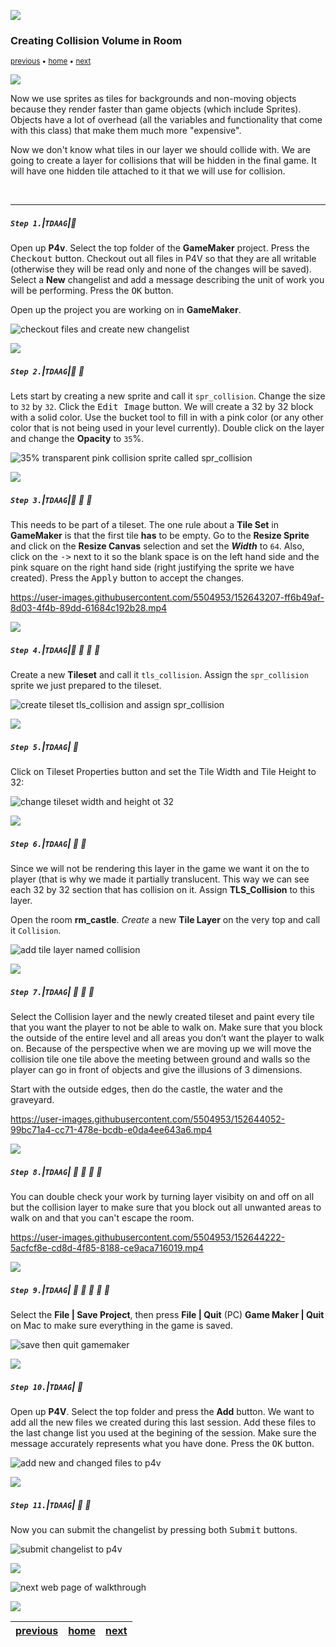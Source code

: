 ![](../images/line3.png)

### Creating Collision Volume in Room

<sub>[previous](../player-anim/README.md#user-content-importing-player-animations) • [home](..//README.md#user-content-gms2-action-adventure-game) • [next](../collision-check/README.md#user-content-four-corner-collision-check)</sub>

![](../images/line3.png)

Now we use sprites as tiles for backgrounds and non-moving objects because they render faster than game objects (which include Sprites). Objects have a lot of overhead (all the variables and functionality that come with this class) that make them much more &quot;expensive&quot;. 

Now we don't know what tiles in our layer we should collide with. We are going to create a layer for collisions that will be hidden in the final game. It will have one hidden tile attached to it that we will use for collision.  
    
<br>

---

##### `Step 1.`\|`TDAAG`|:small_blue_diamond:

Open up **P4v**.  Select the top folder of the **GameMaker** project. Press the <kbd>Checkout</kbd> button.  Checkout out all files in P4V so that they are all writable (otherwise they will be read only and none of the changes will be saved). Select a **New** changelist and add a message describing the unit of work you will be performing. Press the <kbd>OK</kbd> button.

Open up the project you are working on in **GameMaker**. 

![checkout files and create new changelist](images/checkoutFiles.png)


![](../images/line2.png)

##### `Step 2.`\|`TDAAG`|:small_blue_diamond: :small_blue_diamond: 

Lets start by creating a new sprite and call it `spr_collision`. Change the size to `32` by `32`. Click the <kbd>Edit Image</kbd> button. We will create a 32 by 32 block with a solid color. Use the bucket tool to fill in with a pink color (or any other color that is not being used in your level currently). Double click on the layer and change the **Opacity** to `35`%.

![35% transparent pink collision sprite called spr_collision](images/sprCollision.png)

![](../images/line2.png)

##### `Step 3.`\|`TDAAG`|:small_blue_diamond: :small_blue_diamond: :small_blue_diamond:

This needs to be part of a tileset. The one rule about a **Tile Set** in **GameMaker** is that the first tile **has** to be empty. Go to the **Resize Sprite** and click on the **Resize Canvas** selection and set the ***Width*** to `64`. Also, click on the <kbd>-></kbd> next to it so the blank space is on the left hand side and the pink square on the right hand side (right justifying the sprite we have created). Press the <kbd>Apply</kbd> button to accept the changes.

https://user-images.githubusercontent.com/5504953/152643207-ff6b49af-8d03-4f4b-89dd-61684c192b28.mp4

![](../images/line2.png)

##### `Step 4.`\|`TDAAG`|:small_blue_diamond: :small_blue_diamond: :small_blue_diamond: :small_blue_diamond:

Create a new **Tileset** and call it `tls_collision`. Assign the `spr_collision` sprite we just prepared to the tileset.

![create tileset tls_collision and assign spr_collision](images/tlsCollision.png)

![](../images/line2.png)

##### `Step 5.`\|`TDAAG`| :small_orange_diamond:

Click on Tileset Properties button and set the Tile Width and Tile Height to 32:

![change tileset width and height ot 32](images/resizeTileset.png)

![](../images/line2.png)

##### `Step 6.`\|`TDAAG`| :small_orange_diamond: :small_blue_diamond:

Since we will not be rendering this layer in the game we want it on the to player (that is why we made it partially translucent.  This way we can see each 32 by 32 section that has collision on it.  Assign **TLS_Collision** to this layer.

Open the room **rm_castle**. *Create* a new **Tile Layer** on the very top and call it `Collision`.

![add tile layer named collision](images/collisionLayer.png)

![](../images/line2.png)

##### `Step 7.`\|`TDAAG`| :small_orange_diamond: :small_blue_diamond: :small_blue_diamond:

Select the Collision layer and the newly created tileset and paint every tile that you want the player to not be able to walk on. Make sure that you block the outside of the entire level and all areas you don’t want the player to walk on. Because of the perspective when we are moving up we will move the collision tile one tile above the meeting between ground and walls so the player can go in front of objects and give the illusions of 3 dimensions. 

Start with the outside edges, then do the castle, the water and the graveyard.

https://user-images.githubusercontent.com/5504953/152644052-99bc71a4-cc71-478e-bcdb-e0da4ee643a6.mp4

![](../images/line2.png)

##### `Step 8.`\|`TDAAG`| :small_orange_diamond: :small_blue_diamond: :small_blue_diamond: :small_blue_diamond:

You can double check your work by turning layer visibity on and off on all but the collision layer to make sure that you block out all unwanted areas to walk on and that you can't escape the room.

https://user-images.githubusercontent.com/5504953/152644222-5acfcf8e-cd8d-4f85-8188-ce9aca716019.mp4

![](../images/line2.png)

##### `Step 9.`\|`TDAAG`| :small_orange_diamond: :small_blue_diamond: :small_blue_diamond: :small_blue_diamond: :small_blue_diamond:

Select the **File | Save Project**, then press **File | Quit** (PC) **Game Maker | Quit** on Mac to make sure everything in the game is saved.

![save then quit gamemaker](images/saveQuit.png)

![](../images/line2.png)

##### `Step 10.`\|`TDAAG`| :large_blue_diamond:

Open up **P4V**.  Select the top folder and press the **Add** button.  We want to add all the new files we created during this last session.  Add these files to the last change list you used at the begining of the session. Make sure the message accurately represents what you have done. Press the <kbd>OK</kbd> button.

![add new and changed files to p4v](images/add.png)

![](../images/line2.png)

##### `Step 11.`\|`TDAAG`| :large_blue_diamond: :small_blue_diamond: 

Now you can submit the changelist by pressing both <kbd>Submit</kbd> buttons.

![submit changelist to p4v](images/submit.png)

![](../images/line.png)

<!-- <img src="https://via.placeholder.com/1000x100/45D7CA/000000/?text=Next Up - Collision Check"> -->

![next web page of walkthrough](images/banner.png)

![](../images/line.png)

| [previous](../player-anim/README.md#user-content-importing-player-animations)| [home](..//README.md#user-content-gms2-action-adventure-game) | [next](../collision-check/README.md#user-content-four-corner-collision-check)|
|---|---|---|

